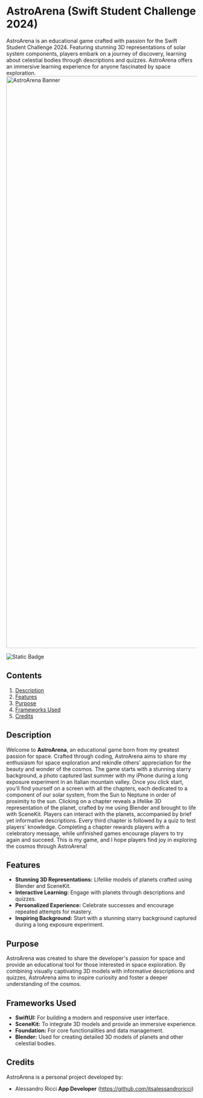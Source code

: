 # AstroArena (Swift Student Challenge 2024)

AstroArena is an educational game crafted with passion for the Swift Student Challenge 2024. Featuring stunning 3D representations of solar system components, players embark on a journey of discovery, learning about celestial bodies through descriptions and quizzes. AstroArena offers an immersive learning experience for anyone fascinated by space exploration.
<img width="1512" alt="AstroArena Banner" src="https://github.com/itsalessandroricci/AstroArena/assets/120020257/7e312f2c-aae5-4630-b6bb-b40c0c540cf7">

![Static Badge](https://img.shields.io/badge/Swift_Version-5.9-green?style=flat&logo=swift)

## Contents

1. [Description](#description)
2. [Features](#features)
3. [Purpose](#purpose)
4. [Frameworks Used](#frameworks)
5. [Credits](#credits)

<a name="description"></a>
## Description

Welcome to **AstroArena**, an educational game born from my greatest passion for space. Crafted through coding, AstroArena aims to share my enthusiasm for space exploration and rekindle others' appreciation for the beauty and wonder of the cosmos. The game starts with a stunning starry background, a photo captured last summer with my iPhone during a long exposure experiment in an Italian mountain valley. Once you click start, you'll find yourself on a screen with all the chapters, each dedicated to a component of our solar system, from the Sun to Neptune in order of proximity to the sun. Clicking on a chapter reveals a lifelike 3D representation of the planet, crafted by me using Blender and brought to life with SceneKit. Players can interact with the planets, accompanied by brief yet informative descriptions. Every third chapter is followed by a quiz to test players' knowledge. Completing a chapter rewards players with a celebratory message, while unfinished games encourage players to try again and succeed. This is my game, and I hope players find joy in exploring the cosmos through AstroArena!

<a name="features"></a>
## Features

- **Stunning 3D Representations:** Lifelike models of planets crafted using Blender and SceneKit.
- **Interactive Learning:** Engage with planets through descriptions and quizzes.
- **Personalized Experience:** Celebrate successes and encourage repeated attempts for mastery.
- **Inspiring Background:** Start with a stunning starry background captured during a long exposure experiment.

<a name="purpose"></a>
## Purpose

AstroArena was created to share the developer's passion for space and provide an educational tool for those interested in space exploration. By combining visually captivating 3D models with informative descriptions and quizzes, AstroArena aims to inspire curiosity and foster a deeper understanding of the cosmos.

<a name="frameworks"></a>
## Frameworks Used

- **SwiftUI:** For building a modern and responsive user interface.
- **SceneKit:** To integrate 3D models and provide an immersive experience.
- **Foundation:** For core functionalities and data management.
- **Blender:** Used for creating detailed 3D models of planets and other celestial bodies.

<a name="credits"></a>
## Credits

AstroArena is a personal project developed by:

- Alessandro Ricci
   **App Developer** (https://github.com/itsalessandroricci)


